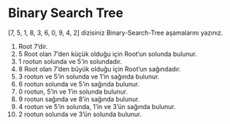 # Binary Search Tree
[7, 5, 1, 8, 3, 6, 0, 9, 4, 2] dizisiniz Binary-Search-Tree aşamalarını yazınız.
1. Root 7’dir.
2. 5 Root olan 7’den küçük olduğu için Root’un solunda bulunur.
3. 1 rootun solunda ve 5’in solundadır.
4. 8 Root olan 7’den büyük olduğu için Root’un sağındadır.
5. 3 rootun ve 5’in solunda ve 1’in sağında bulunur.
6. 6 rootun solunda ve 5’in sağında bulunur.
7. 0 rootun, 5’in ve 1’in solunda bulunur.
8. 9 rootun sağında ve 8’in sağında bulunur.
9. 4 rootun ve 5’in solunda, 1’in ve 3’ün sağında bulunur.
10. 2 rootun solunda ve 3’ün solunda bulunur.
 
